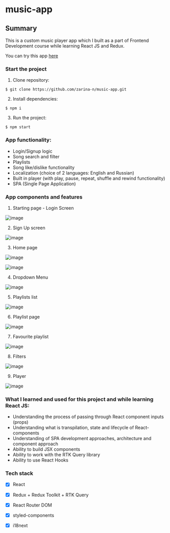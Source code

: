 # music-app
## Summary

This is a custom music player app  which I built as a part of Frontend Development course while learning React JS and Redux.

You can try this app [here](https://music-app-by-z.netlify.app)

### Start the project

1. Clone repository:
```
$ git clone https://github.com/zarina-n/music-app.git
```
2. Install dependencies:
```
$ npm i
```
3. Run the project:
```
$ npm start
```

### App functionality:
* Login/Signup logic
* Song search and filter
* Playlists
* Song like/dislike functionality
* Localization (choice of 2 languages: English and Russian)
* Built in player (with play, pause, repeat, shuffle and rewind functionality)
* SPA (Single Page Application)

### App components and features

1. Starting page - Login Screen

![image](https://github.com/zarina-n/music-app/assets/101009726/7f26c91f-637a-40cd-bbec-21a848ecd57a)

2. Sign Up screen

![image](https://github.com/zarina-n/music-app/assets/101009726/f3288426-4ae5-42af-85e9-31c27c3a386f)

3. Home page

![image](https://github.com/zarina-n/music-app/assets/101009726/64f872b3-8541-4573-ba38-dde13c7e40d7)

![image](https://github.com/zarina-n/music-app/assets/101009726/55402d3c-f54e-4cfe-a707-fcec7c5887e7)


4. Dropdown Menu 

![image](https://github.com/zarina-n/music-app/assets/101009726/0eec35db-e515-4a4c-ad11-f39071739d8d)

5. Playlists list

![image](https://github.com/zarina-n/music-app/assets/101009726/f4ee34ed-a929-458a-b016-7bb858c82eed)

6. Playlist page 

![image](https://github.com/zarina-n/music-app/assets/101009726/d7042b9d-0ba0-47fc-b95f-5441e7426ba6)

7. Favourite playlist 

![image](https://github.com/zarina-n/music-app/assets/101009726/b85146ac-a928-4b7d-a29d-44a4c04a7ed0)

8. Filters

![image](https://github.com/zarina-n/music-app/assets/101009726/cb0415ab-5ae1-4686-b8ed-686b9106679b)

9. Player 

![image](https://github.com/zarina-n/music-app/assets/101009726/f06a707a-a407-4b51-a0b3-484fc59fd470)




### What I learned and used for this project and while learning React JS:
* Understanding the process of passing through React component inputs (props)
* Understanding what is transpilation, state and lifecycle of React-components
* Understanding of SPA development approaches, architecture and component approach
* Ability to build JSX components
* Ability to work with the RTK Query library
* Ability to use React Hooks

 ### Tech stack
	
- [x] React
- [x] Redux + Redux Toolkit + RTK Query
- [x] React Router DOM
- [x] styled-components
- [x] i18next 
	


	


